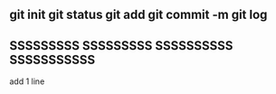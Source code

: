 git init
git status
git add 
git commit -m 
git log
---------------------------------------------------
SSSSSSSSS
SSSSSSSSS
SSSSSSSSSS
SSSSSSSSSSS
------------------------------------------------------
add 1 line